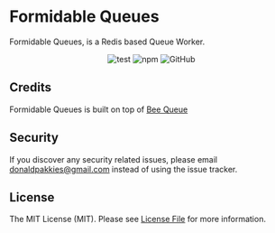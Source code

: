 # Formidable Queues

Formidable Queues, is a Redis based Queue Worker.

<center>

  ![test](https://github.com/formidablejs/queues/actions/workflows/tests.yml/badge.svg)
  ![npm](https://img.shields.io/npm/v/@formidablejs/queues)
  ![GitHub](https://img.shields.io/github/license/formidablejs/queues)

</center>

Credits
--------

Formidable Queues is built on top of [Bee Queue](https://github.com/bee-queue/bee-queue)

Security
-------

If you discover any security related issues, please email donaldpakkies@gmail.com instead of using the issue tracker.

License
-------

The MIT License (MIT). Please see [License File](LICENSE) for more information.
